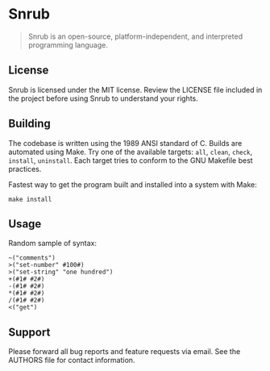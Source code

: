 # Snrub
> Snrub is an open-source, platform-independent, and interpreted programming
language.

## License
Snrub is licensed under the MIT license. Review the LICENSE file included in the
project before using Snrub to understand your rights.

## Building
The codebase is written using the 1989 ANSI standard of C. Builds are automated
using Make. Try one of the available targets: `all`, `clean`, `check`,
`install`, `uninstall`. Each target tries to conform to the GNU Makefile best
practices.

Fastest way to get the program built and installed into a system with Make:
```shell
make install
```

## Usage
Random sample of syntax:
```
~("comments")
>("set-number" #100#)
>("set-string" "one hundred")
+(#1# #2#)
-(#1# #2#)
*(#1# #2#)
/(#1# #2#)
<("get")
```

## Support
Please forward all bug reports and feature requests via email. See the AUTHORS
file for contact information.
